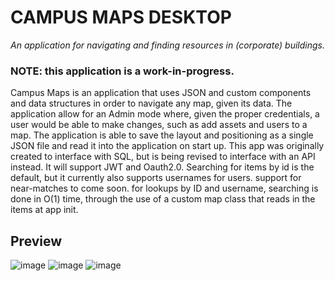 # CAMPUS MAPS DESKTOP

_An application for navigating and finding resources in (corporate) buildings._

### NOTE: this application is a work-in-progress.

Campus Maps is an application that uses JSON and custom components and data structures in order to navigate any map, given its data.
The application allow for an Admin mode where, given the proper credentials, a user would be able to make changes, such as add assets and users to a map. 
The application is able to save the layout and positioning as a single JSON file and read it into the application on start up. 
This app was originally created to interface with SQL, but is being revised to interface with an API instead.
It will support JWT and Oauth2.0. Searching for items by id is the default, but it currently also supports usernames for users. support for near-matches to come soon.
for lookups by ID and username, searching is done in O(1) time, through the use of a custom map class that reads in the items at app init.

## Preview
![image](https://github.com/dyxribo/campus_maps_desktop/assets/6477128/1bb4df56-547b-4e03-97c9-e387a68c0bfe)
![image](https://github.com/dyxribo/campus_maps_desktop/assets/6477128/dbfde832-aeef-4591-bbdd-3eeaf1b46f97)
![image](https://github.com/dyxribo/campus_maps_desktop/assets/6477128/f2f0be82-cd07-41fb-a46b-5d80b173fe1c)

